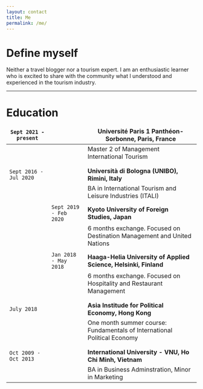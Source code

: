 ```yaml
---
layout: contact
title: Me
permalink: /me/
---
```


# Define myself

Neither a travel blogger nor a tourism expert. 
I am an enthusiastic learner who is excited to share with the community what I understood and experienced in the tourism industry.

---

# Education

<style>
td, th {
   border: none!important;
}
</style>

| `Sept 2021 - present` |  | <strong>Université Paris 1 Panthéon-Sorbonne, Paris, France </strong> |
|--- | --- | --- |
|  |   | Master 2 of Management International Tourism |
| | | |
| | | |
| `Sept 2016 - Jul 2020` |  | <strong> Università di Bologna (UNIBO), Rimini, Italy </strong> |
|  |   | BA in International Tourism and Leisure Industries (ITALI) |
| | | |
|  | `Sept 2019 - Feb 2020`|   <strong> Kyoto University of Foreign Studies, Japan </strong> |
|  |  |    6 months exchange. Focused on Destination Management and United Nations |
| | | |
|  | `Jan 2018 - May 2018` |   <strong> Haaga-Helia University of Applied Science, Helsinki, Finland </strong> |
|  |  |    6 months exchange. Focused on Hospitality and Restaurant Management |
| | | |
| | | |
| `July 2018` |   | <strong> Asia Institude for Political Economy, Hong Kong </strong> |
|  |  | One month summer course: Fundamentals of International Political Economy |
| | | |
| | | |
| `Oct 2009 - Oct 2013` |   | <strong> International University - VNU, Ho Chi Minh, Vietnam </strong> |
|  |  |  BA in Business Adminstration, Minor in Marketing |

